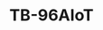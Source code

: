 ---
title: TB-96AIoT
layout: ai-product
permalink: /product/tb-96aiot/ai/
shortname: tb-96aiot
description: |-
    The TB-96AIoT is a low-power, high-powered core board for the AIoT field. It is equipped with a powerful neural network processing unit (NPU) and is compatible with a variety of mainstream inference models such as caffe and tensor flow. Together with the bottom board CarrierBoard developed by Xiamen Beiqi Technology Co., Ltd., it can form a complete development board or evaluation board; the base board that can be customized according to the actual needs of the customer can directly form the industrial application board, which can meet the sweeping robot, drone, smart speaker. , automotive products, smart wear, security monitoring, AI computing modules and other areas of demand.
keywords: |-
    NPU, AI, DSP, Arm, Rockchip, RK1808, SoM
product_short_desc: " "
tab_menu:
    - tab_title: TB-96AIoT
      tab_link: /product/tb-96aiot/
    - tab_title: AI
      active: true
      tab_link: /product/tb-96aiot/ai/
    - tab_title: Getting Started
      tab_link: /documentation/som/tb-96aiot/getting-started/
    - tab_title: Documentation
      tab_link: /documentation/som/tb-96aiot/
    - tab_title: Support
      tab_link: https://discuss.96boards.org/som/products/tb-96aiot/
      tab_align_right: true
header-image: TB-96AIoT-Top.jpg
footer-image: TB-96AIoT-Bottom.jpg
product_specification: se
verticals:
    - title: Deep Learning
      description: >-
          The RK1808 Integrates AI neural network processor NPU, supports 8Bit/16Bit operation with computing power up to 3.0Tops to meet various visual and audio AI applications. Compatible with multiple AI frameworks, supports TensorFlow Lite/Android NN API, AI software tools support import, mapping, and optimization of Caffe / TensorFlow models, allowing developers to use AI technology easily.
    - title: Visual AI
      description: >-
          Supports multiple Video Encoder and Decoder 1080p@60P H.264 Decoder,1080p@30P H.264 Encoder
    - title: Robotics
      description: >-
          TB-96AIoT is a powerful core board for artificial intelligence. Carrier Board developed by Xiamen Beiqi Technology Co., Ltd. can form a complete development board or evaluation board; and the board customized by customers according to actual needs can directly form the industry application motherboard.
call-to-action: Platform to build for Deep Learning / Smart Cities / Robotics
secondary-verticals:
    - title: Software
      list:
        - title: Getting Started Guide
          url: https://www.96boards.org/documentation/som/tb-96aiot/getting-started/
        - title: Documentation
          url: https://www.96boards.org/documentation/som/tb-96aiot/
    - title: Hardware
      list:
        - title: Computing
        - title: Controller
        - title: Accelerators
        - title: Sensors
    - title: Stacks
      list:
        - title: Tensorflow
          url: https://www.tensorflow.org/
        - title: OpenCV
          url: https://opencv.org/
        - title: Caffe
          url: http://caffe.berkeleyvision.org/
demos: ""
documentation:
    - title: Hardware user guide
      url: https://www.96boards.org/documentation/som/tb-96aiot/hardware-docs/
    - title: Board schematics
      url: https://www.96boards.org/documentation/som/tb-96aiot/hardware-docs/
whats-in-the-box:
    - TB-96AIoT board
buy-now: 
    title: Buy Now
    url: https://www.96boards.org/product/tb-96aiot/
---